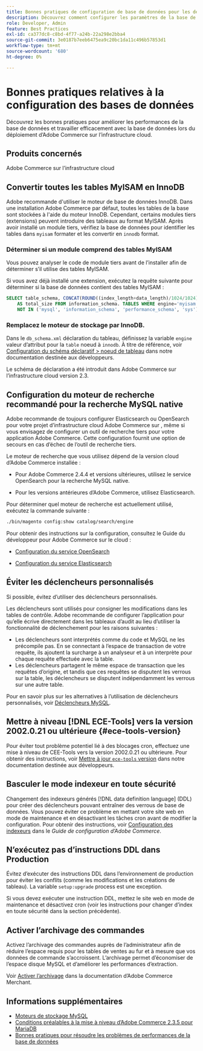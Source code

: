 ```yaml
---
title: Bonnes pratiques de configuration de base de données pour les déploiements cloud
description: Découvrez comment configurer les paramètres de la base de données et de l’application afin d’améliorer les performances lors du déploiement d’Adobe Commerce sur l’infrastructure cloud.
role: Developer, Admin
feature: Best Practices
exl-id: ca377dc8-c8bd-4f77-a24b-22a298e2bba4
source-git-commit: 3e0187b7eeb6475ea9c20bc1da11c496b57853d1
workflow-type: tm+mt
source-wordcount: '680'
ht-degree: 0%

---
```


# Bonnes pratiques relatives à la configuration des bases de données

Découvrez les bonnes pratiques pour améliorer les performances de la base de données et travailler efficacement avec la base de données lors du déploiement d’Adobe Commerce sur l’infrastructure cloud.

## Produits concernés

Adobe Commerce sur l’infrastructure cloud

## Convertir toutes les tables MyISAM en InnoDB

Adobe recommande d&#39;utiliser le moteur de base de données InnoDB. Dans une installation Adobe Commerce par défaut, toutes les tables de la base sont stockées à l&#39;aide du moteur InnoDB. Cependant, certains modules tiers (extensions) peuvent introduire des tableaux au format MyISAM. Après avoir installé un module tiers, vérifiez la base de données pour identifier les tables dans `myisam` formater et les convertir en `innodb` format.

### Déterminer si un module comprend des tables MyISAM

Vous pouvez analyser le code de module tiers avant de l’installer afin de déterminer s’il utilise des tables MyISAM.

Si vous avez déjà installé une extension, exécutez la requête suivante pour déterminer si la base de données contient des tables MyISAM :

```sql
SELECT table_schema, CONCAT(ROUND((index_length+data_length)/1024/1024),'MB')
    AS total_size FROM information_schema. TABLES WHERE engine='myisam' AND table_schema
    NOT IN ('mysql', 'information_schema', 'performance_schema', 'sys');
```

### Remplacez le moteur de stockage par InnoDB.

Dans le `db_schema.xml` déclaration du tableau, définissez la variable `engine` valeur d’attribut pour la `table` noeud à `innodb`. À titre de référence, voir [Configuration du schéma déclaratif > noeud de tableau](https://developer.adobe.com/commerce/php/development/components/declarative-schema/configuration/) dans notre documentation destinée aux développeurs.

Le schéma de déclaration a été introduit dans Adobe Commerce sur l’infrastructure cloud version 2.3.

## Configuration du moteur de recherche recommandé pour la recherche MySQL native

Adobe recommande de toujours configurer Elasticsearch ou OpenSearch pour votre projet d’infrastructure cloud Adobe Commerce sur , même si vous envisagez de configurer un outil de recherche tiers pour votre application Adobe Commerce. Cette configuration fournit une option de secours en cas d’échec de l’outil de recherche tiers.

Le moteur de recherche que vous utilisez dépend de la version cloud d’Adobe Commerce installée :

- Pour Adobe Commerce 2.4.4 et versions ultérieures, utilisez le service OpenSearch pour la recherche MySQL native.

- Pour les versions antérieures d’Adobe Commerce, utilisez Elasticsearch.

Pour déterminer quel moteur de recherche est actuellement utilisé, exécutez la commande suivante :

```bash
./bin/magento config:show catalog/search/engine
```

Pour obtenir des instructions sur la configuration, consultez le Guide du développeur pour Adobe Commerce sur le cloud :

- [Configuration du service OpenSearch](https://devdocs.magento.com/cloud/project/services-opensearch.html)

- [Configuration du service Elasticsearch](https://devdocs.magento.com/cloud/project/services-elastic.html)

## Éviter les déclencheurs personnalisés

Si possible, évitez d’utiliser des déclencheurs personnalisés.

Les déclencheurs sont utilisés pour consigner les modifications dans les tables de contrôle. Adobe recommande de configurer l’application pour qu’elle écrive directement dans les tableaux d’audit au lieu d’utiliser la fonctionnalité de déclenchement pour les raisons suivantes :

- Les déclencheurs sont interprétés comme du code et MySQL ne les précompile pas. En se connectant à l’espace de transaction de votre requête, ils ajoutent la surcharge à un analyseur et à un interprète pour chaque requête effectuée avec la table.
- Les déclencheurs partagent le même espace de transaction que les requêtes d’origine, et tandis que ces requêtes se disputent les verrous sur la table, les déclencheurs se disputent indépendamment les verrous sur une autre table.

Pour en savoir plus sur les alternatives à l’utilisation de déclencheurs personnalisés, voir [Déclencheurs MySQL](mysql-configuration.md#triggers).

## Mettre à niveau [!DNL ECE-Tools] vers la version 2002.0.21 ou ultérieure {#ece-tools-version}

Pour éviter tout problème potentiel lié à des blocages cron, effectuez une mise à niveau de CEE-Tools vers la version 2002.0.21 ou ultérieure. Pour obtenir des instructions, voir [Mettre à jour `ece-tools` version](https://devdocs.magento.com/cloud/project/ece-tools-update.html) dans notre documentation destinée aux développeurs.

## Basculer le mode indexeur en toute sécurité

<!--This best practice might belong in the Maintenance phase. Database lock prevention might be consolidated under a single heading-->

Changement des indexeurs générés [!DNL data definition language] (DDL) pour créer des déclencheurs pouvant entraîner des verrous de base de données. Vous pouvez éviter ce problème en mettant votre site web en mode de maintenance et en désactivant les tâches cron avant de modifier la configuration.
Pour obtenir des instructions, voir [Configuration des indexeurs](https://experienceleague.adobe.com/docs/commerce-operations/configuration-guide/cli/manage-indexers.html#configure-indexers-1) dans le *Guide de configuration d’Adobe Commerce*.

## N’exécutez pas d’instructions DDL dans Production

Évitez d’exécuter des instructions DDL dans l’environnement de production pour éviter les conflits (comme les modifications et les créations de tableau). La variable `setup:upgrade` process est une exception.

Si vous devez exécuter une instruction DDL, mettez le site web en mode de maintenance et désactivez cron (voir les instructions pour changer d’index en toute sécurité dans la section précédente).

## Activer l’archivage des commandes

Activez l’archivage des commandes auprès de l’administrateur afin de réduire l’espace requis pour les tables de ventes au fur et à mesure que vos données de commande s’accroissent. L’archivage permet d’économiser de l’espace disque MySQL et d’améliorer les performances d’extraction.

Voir [Activer l’archivage](https://experienceleague.adobe.com/docs/commerce-admin/stores-sales/order-management/orders/order-archive.html) dans la documentation d’Adobe Commerce Merchant.

## Informations supplémentaires

- [Moteurs de stockage MySQL](https://dev.mysql.com/doc/refman/8.0/en/storage-engines.html)
- [Conditions préalables à la mise à niveau d’Adobe Commerce 2.3.5 pour MariaDB](../maintenance/commerce-235-upgrade-prerequisites-mariadb.md)
- [Bonnes pratiques pour résoudre les problèmes de performances de la base de données](../maintenance/resolve-database-performance-issues.md)
